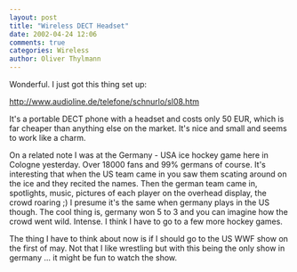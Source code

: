 ```yaml
---
layout: post
title: "Wireless DECT Headset"
date: 2002-04-24 12:06
comments: true
categories: Wireless
author: Oliver Thylmann
---
```



Wonderful. I just got this thing set up:

http://www.audioline.de/telefone/schnurlo/sl08.htm

It's a portable DECT phone with a headset and costs only 50 EUR, which is far cheaper than anything else on the market. It's nice and small and seems to work like a charm.

On a related note I was at the Germany - USA ice hockey game here in Cologne yesterday. Over 18000 fans and 99% germans of course. It's interesting that when the US team came in you saw them scating around on the ice and they recited the names. Then the german team came in, spotlights, music, pictures of each player on the overhead display, the crowd roaring ;) I presume it's the same when germany plays in the US though. The cool thing is, germany won 5 to 3 and you can imagine how the crowd went wild. Intense. I think I have to go to a few more hockey games. 

The thing I have to think about now is if I should go to the US WWF show on the first of may. Not that I like wrestling but with this being the only show in germany ... it might be fun to watch the show.


